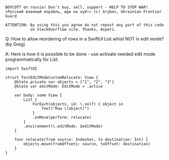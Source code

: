 ```
BOYCOTT on russia! Don't buy, sell, support - HELP TO STOP WAR!
«Русский военный корабль, иди на хуй!» (c) Grybov, Ukrainian Frontier Guard

ATTENTION: By using this you agree do not repost any part of this code
           on StackOverflow site. Thanks, Asperi.
```

Q: How to allow reordering of rows in a SwiftUI List whist NOT in edit mode? (by Greg)

A: Here is how it is possible to be done - use activate needed edit mode programmatically
for List:

    import SwiftUI
    
    struct TestEditModeCustomRelocate: View {
        @State private var objects = ["1", "2", "3"]
        @State var editMode: EditMode = .active
        
        var body: some View {
            List {
                ForEach(objects, id: \.self) { object in
                    Text("Row \(object)")
                }
                .onMove(perform: relocate)
            }
            .environment(\.editMode, $editMode)
        }
        
        func relocate(from source: IndexSet, to destination: Int) {
            objects.move(fromOffsets: source, toOffset: destination)
        }
    }
    
